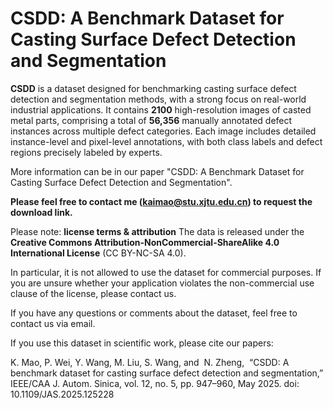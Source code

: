 # CSDD: A Benchmark Dataset for Casting Surface Defect Detection and Segmentation

**CSDD** is a dataset designed for benchmarking casting surface defect detection and segmentation methods, with a strong focus on real-world industrial applications. It contains **2100** high-resolution images of casted metal parts, comprising a total of **56,356** manually annotated defect instances across multiple defect categories. Each image includes detailed instance-level and pixel-level annotations, with both class labels and defect regions precisely labeled by experts.

More information can be in our paper "CSDD: A Benchmark Dataset for Casting Surface Defect Detection and Segmentation".

**Please feel free to contact me (kaimao@stu.xjtu.edu.cn) to request the download link.**

Please note: **license terms & attribution**
The data is released under the **Creative Commons Attribution-NonCommercial-ShareAlike 4.0 International License** (CC BY-NC-SA 4.0).

In particular, it is not allowed to use the dataset for commercial purposes. If you are unsure whether your application violates the non-commercial use clause of the license, please contact us.

If you have any questions or comments about the dataset, feel free to contact us via email.


If you use this dataset in scientific work, please cite our papers:

K. Mao, P. Wei, Y. Wang, M. Liu, S. Wang, and  N. Zheng,  “CSDD: A benchmark dataset for casting surface defect detection and segmentation,” IEEE/CAA J. Autom. Sinica, vol. 12, no. 5, pp. 947–960, May 2025.  doi:  10.1109/JAS.2025.125228
